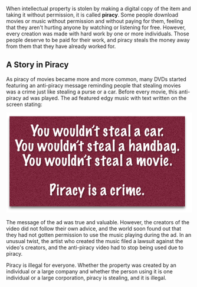 When intellectual property is stolen by making a digital copy of the item and taking it without permission, it is called **piracy**. Some people download movies or music without permission and without paying for them, feeling that they aren't hurting anyone by watching or listening for free. However, every creation was made with hard work by one or more individuals. Those people deserve to be paid for their work, and piracy steals the money away from them that they have already worked for.

## A Story in Piracy

As piracy of movies became more and more common, many DVDs started featuring an anti-piracy message reminding people that stealing movies was a crime just like stealing a purse or a car. Before every movie, this anti-piracy ad was played. The ad featured edgy music with text written on the screen stating:

![](.guides/img/piracycrime.png)

The message of the ad was true and valuable. However, the creators of the video did not follow their own advice, and the world soon found out that they had not gotten permission to use the music playing during the ad. In an unusual twist, the artist who created the music filed a lawsuit against the video's creators, and the anti-piracy video had to stop being used due to piracy.

Piracy is illegal for everyone. Whether the property was created by an individual or a large company and whether the person using it is one individual or a large corporation, piracy is stealing, and it is illegal.